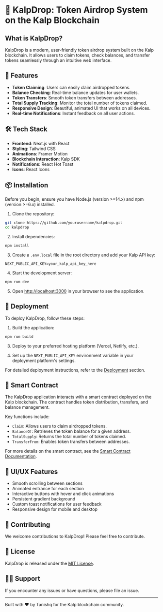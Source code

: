 # 🚀 KalpDrop: Token Airdrop System on the Kalp Blockchain

## What is KalpDrop?

KalpDrop is a modern, user-friendly token airdrop system built on the Kalp blockchain. It allows users to claim tokens, check balances, and transfer tokens seamlessly through an intuitive web interface.

## 🌟 Features

- **Token Claiming**: Users can easily claim airdropped tokens.
- **Balance Checking**: Real-time balance updates for user wallets.
- **Token Transfers**: Smooth token transfers between addresses.
- **Total Supply Tracking**: Monitor the total number of tokens claimed.
- **Responsive Design**: Beautiful, animated UI that works on all devices.
- **Real-time Notifications**: Instant feedback on all user actions.

## 🛠 Tech Stack

- **Frontend**: Next.js with React
- **Styling**: Tailwind CSS
- **Animations**: Framer Motion
- **Blockchain Interaction**: Kalp SDK
- **Notifications**: React Hot Toast
- **Icons**: React Icons

## 📦 Installation

Before you begin, ensure you have Node.js (version >=14.x) and npm (version >=6.x) installed.

1. Clone the repository:
```bash
git clone https://github.com/yourusername/kalpdrop.git
cd kalpdrop
```

2. Install dependencies:
```bash
npm install
```
   
3. Create a `.env.local` file in the root directory and add your Kalp API key:
```
NEXT_PUBLIC_API_KEY=your_kalp_api_key_here
```
   
4. Start the development server:
```bash
npm run dev
```
   
5. Open [http://localhost:3000](http://localhost:3000) in your browser to see the application.

## 🚀 Deployment

To deploy KalpDrop, follow these steps:

1. Build the application:
```bash
npm run build
```

3. Deploy to your preferred hosting platform (Vercel, Netlify, etc.).

4. Set up the `NEXT_PUBLIC_API_KEY` environment variable in your deployment platform's settings.

For detailed deployment instructions, refer to the [Deployment](https://www.netlify.com/blog/2016/09/29/a-step-by-step-guide-deploying-on-netlify/) section.

## 🧪 Smart Contract

The KalpDrop application interacts with a smart contract deployed on the Kalp blockchain. The contract handles token distribution, transfers, and balance management.

Key functions include:
- `Claim`: Allows users to claim airdropped tokens.
- `BalanceOf`: Retrieves the token balance for a given address.
- `TotalSupply`: Returns the total number of tokens claimed.
- `TransferFrom`: Enables token transfers between addresses.

For more details on the smart contract, see the [Smart Contract Documentation](https://care.kalp.studio/support/solutions/articles/1060000085617-how-to-deploy-a-smart-contract-on-kalp-studio).

## 🎨 UI/UX Features

- Smooth scrolling between sections
- Animated entrance for each section
- Interactive buttons with hover and click animations
- Persistent gradient background
- Custom toast notifications for user feedback
- Responsive design for mobile and desktop

## 🤝 Contributing

We welcome contributions to KalpDrop! Please feel free to contribute.

## 📄 License

KalpDrop is released under the [MIT License](#).

## 🙋‍♀️ Support

If you encounter any issues or have questions, please file an issue.

---

Built with ❤️ by Tanishq for the Kalp blockchain community.
